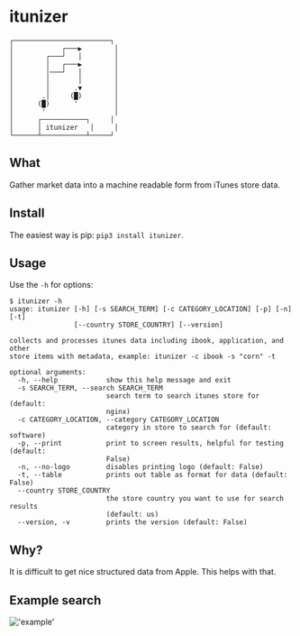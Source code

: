 # itunizer

```
┌────────────────────────┐
│            ┌───▶        │
│        ┌───┘   │        │
│        │   ┌───▶        │
│        │───┘   │        │
│        │       │        │
│        │      .▼        │
│       .│     (█)        │
│      (█)      '         │
│       '                 │
│      ┌───────────┐     │
│      │ itunizer   │     │
└──────┴───────────┴─────┘
```

## What

Gather market data into a machine readable form from iTunes store data. 

## Install

The easiest way is pip: `pip3 install itunizer`. 

## Usage

Use the `-h` for options:   

```
$ itunizer -h
usage: itunizer [-h] [-s SEARCH_TERM] [-c CATEGORY_LOCATION] [-p] [-n] [-t]
                [--country STORE_COUNTRY] [--version]

collects and processes itunes data including ibook, application, and other
store items with metadata, example: itunizer -c ibook -s "corn" -t

optional arguments:
  -h, --help            show this help message and exit
  -s SEARCH_TERM, --search SEARCH_TERM
                        search term to search itunes store for (default:
                        nginx)
  -c CATEGORY_LOCATION, --category CATEGORY_LOCATION
                        category in store to search for (default: software)
  -p, --print           print to screen results, helpful for testing (default:
                        False)
  -n, --no-logo         disables printing logo (default: False)
  -t, --table           prints out table as format for data (default: False)
  --country STORE_COUNTRY
                        the store country you want to use for search results
                        (default: us)
  --version, -v         prints the version (default: False)
  ```

## Why?

It is difficult to get nice structured data from Apple. This helps with that.

## Example search

!['example'](https://user-images.githubusercontent.com/616585/35492868-5dcf0e90-047d-11e8-974f-0dd7a0f33311.png)
